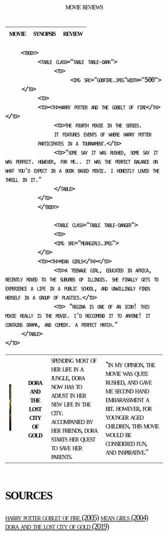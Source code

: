 <!DOCTYPE html>
<html>
<head>
	<meta charset="utf-8">
	<meta name="viewport" content="width=device-width, initial-scale=1">
	<link href="https://cdn.jsdelivr.net/npm/bootstrap@5.3.2/dist/css/bootstrap.min.css" rel="stylesheet" integrity="sha384-T3c6CoIi6uLrA9TneNEoa7RxnatzjcDSCmG1MXxSR1GAsXEV/Dwwykc2MPK8M2HN" crossorigin="anonymous">
	<title>SW 1</title>
<style>
	img{
		height: 150px;
		width: 200px;
		border-radius: 10px;
	}
	.container{
		text-color: white-smoke;
	  font-family: "Palatino Linotype", "Book Antiqua", Palatino, serif;
font-size: 25px;
letter-spacing: -2.2px;
word-spacing: 2.4px;
color: #000000;
font-weight: 400;
text-decoration: none;
font-style: normal;
font-variant: small-caps;
text-transform: lowercase;
	}
</style>
</head>
<body>
	<div class="container mt-4 p-5 order text-light bg-secondary">
        <div class="row">
         <center> <p class="h1"> MOVIE REVIEWS </p> </center>
         <table class="table table-bordered table-hover">
	<div class="container mt-3">
		<table class="table table-active">
			<thead>
				<tr>
				<th>MOVIE</th>
				<th>SYNOPSIS</th>
				<th>REVIEW</th>
			</table>
		</thead>

		<tbody>
			<table class="table table-dark">
				<td>
					<img src="gobfire.jpeg"width="500">
		</td>
			<td>
			<td><th>Harry Potter and the Gobelt of Fire</th></td>
				<td>The fourth movie in the series.
				It features events of where Harry Potter
			participates in a tournament.</td>
				<td>"Some say it was rushed, some say it was perfect. However, for me.. it was the perfect balance on what you'd expect in a book based movie. I honestly loved the thrill in it."
				</table>
			</td>
			</tbody>

				<table class="table table-danger">
				<td>
				<img src="meangirls.jpeg">
			</td>
			<td><th>Mean Girls</th></td>
				<td>A teenage girl, educated in Africa, recently moved to the suburbs of Illinois. She finally gets to experience a life in a public school, and unwillingly finds herself in a group of plastics.</td>
				<td> "Regina is one of an icon! This movie really is THE movie. I'd reccomend it to anyone! It contains drama, and comedy. A perfect match."
		</table>
	</td>
<table class="table table-info">
		<td>
			<img src="dora.jpeg">
		</td>
		<td><th>Dora and the Lost City of Gold</th></td>
		<td>Spending most of her life in a jungle, Dora now has to adjust in her new life in the city. Accompanied by her friends, Dora starts her quest to save her parents.</td>
		<td>"In my opinion, the movie was quite rushed, and gave me second hand embarassment a bit. However, for younger aged children, this movie would be considered fun, and inspirative."</td>
	</table>
</td>
<h1>Sources</h1>
<a href="https://www.imdb.com/title/tt0330373/">HARRY POTTER GOBLET OF FIRE (2005)</a>
<a href="https://www.imdb.com/title/tt0377092/">MEAN GIRLS (2004)</a>
<a href="https://www.imdb.com/title/tt7547410/">DORA AND THE LOST CITY OF GOLD (2019)</a>
</div>
</body>
</html>
